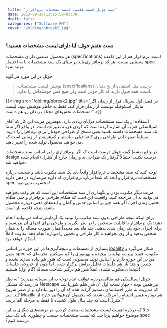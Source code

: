 ```yaml
---
 title: "تست جوئل قسمت هفتم: لیست مشخصات نرم‌افزار" 
 date: 2013-09-26T13:15:59+03:30
 draft: false 
 categories: ["Software PM"]
 cover: "/oldimg/pbreak2.jpg"
---
```




### تست هفتم جوئل: آیا دارای لیست مشخصات هستید؟ 



هر محصول صنعتی دارای مشخصات (specifications) است، نرم‌افزار هم از این قاعده مستثنی نیست. هر کد نرم‌افزاری باید بر مبنای یک سند مشخصات یا به اختصار spec تولید شود.



جوئل در این مورد می‌گوید: 
> نوشتن لیست مشخصات (specifications) درست مثل استفاده از نخ دندان است:‌ همه قبول دارند كه كار خوبی است ولی هیچ كس حوصله‌اش را ندارد.


{{< img src="/oldimg/pbreak2.jpg" title="در فصل اول سریال فرار از زندان،اگر مایکل اسکوفیلد تونست از زندان فرار کنه، فقط به خاطر هوشش نبود،  لیست مشخصات بخش‌های مختلف زندان رو هم داشت!" >}}





استفاده از یک سند مشخصات مزایای زیادی دارد، مهمترین مزیت این کار که آقای اسپالسکی هم به آن اشاره کرده است کم کردن هزینه تغییرات است. در واقع اگر شما یک سند مشخصات داشته باشید یعنی سندی از طراحی خودتان برای نرم‌افزار را دارید. مسلماً تغییر دادن طراحی روی کاغذ خیلی ساده‌تر و کم‌هزینه‌تر از زمانی است که می‌خواهید محصول تولید شده را تغییر دهید.



گفته جوئل درست است که اگر نرم‌افزاری را بر اساس سند مشخصات (در واقع نقشه design انجام شده) درست نکنید، احتمالاً گرفتار یک طراحی بد و زمان خارج از کنترل خواهید شد.



توجه کنید که سند مشخصات نرم‌افزار واقعاً باید یک سند مکتوب باشد و صحبت درباره مشخصات نرم‌افزار و آنچه که شما درباره نرم‌افزاری که دارید می‌سازید در ذهن دارید spec محسوب نمی‌شود!



مزیت دیگر مکتوب بودن و نگهداری از سند مشخصات این است که هر وقت بخواهید می‌توانید به آن مراجعه کنید. واقعیت این است که هنگام طراحی نرم‌افزار و حتی هنگام تخمین زمان اجرا، اگر همه چیز بر اساس حدس و گمان و ایده‌های ذهنی درباره محصول باشد، نتیجه فاجعه بار است.



برای اینکه نتیجه طراحی بدون سند مکتوب را ببینید یک آزمایش ساده می‌توانید انجام دهید: یک نرم‌افزار یا قابلیت مشخص را در نظر بگیرید و طرحی برای اجرای آن بنویسید و برای اجرای خود یک زمان بندی بدهید، چند ماه بعد مجدداً همان صورت مساله را به همان شخص بدهید و از وی بخواهید تا کار طراحی و تخمین را دوباره انجام دهد. تفاوت کاملاً آشکار خواهد بود.



بسیاری از تصمیمات و نتیجه‌گیری‌ها در این حوزه بر اساس [locality](http://www.parnianportal.com/blog/Lists/Posts/Post.aspx?ID=169) شکل می‌گیرد و بدون spec مکتوب، فقط پروسه تولید را پیچیده و بهره‌وری را کم می‌کنیم. تجربه‌ای که من در این حوزه دارم بر اساس تولید محصولی است که هنوز هم پیاده سازی نشده و چندین و چند بار هم جلسات تحلیل برایش برگزار شده، اما چون از خروجی جلسات نتیجه‌ای مکتوب نشده‌، عملاً هنوز هم درگیر شناخت مساله (گام اول) هستیم!



جوئل اسپالسکی هم مثالی درباره عواقب عدم توجه به این مساله می‌زند: "به نظر می‌رسد كه مشكل Netscape نیز همین بوده - چهار نسخه اول آن قدر شلم شوربا شد كه مدیریت به طرز احمقانه‌ای تصمیم گرفت همه كد آن را دور بياندازد و از صفر شروع كند. سر Mozilla هم دوباره همین اشتباه را مرتكب شدند،كه محصول آن هیولایی خارج از كنترل است كه چند سال طول كشیده تا فقط به مرحله آلفا برسد."



حالا که درباره اهمیت لیست مشخصات صحبت کردیم، در نوشته‌های دیگری به این موضوع خواهیم پرداخت که لیست مشخصات چیست و چطوری باید یک سند spec درست کنیم؟

